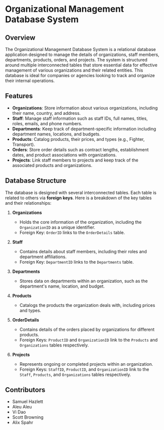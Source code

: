 # Organizational Management Database System

## Overview

The Organizational Management Database System is a relational database application designed to manage the details of organizations, staff members, departments, products, orders, and projects. The system is structured around multiple interconnected tables that store essential data for effective management of various organizations and their related entities. This database is ideal for companies or agencies looking to track and organize their internal operations.

## Features

- **Organizations**: Store information about various organizations, including their name, country, and address.
- **Staff**: Manage staff information such as staff IDs, full names, titles, roles, emails, and phone numbers.
- **Departments**: Keep track of department-specific information including department names, locations, and budgets.
- **Products**: Catalog products, their prices, and types (e.g., Fighter, Transport).
- **Orders**: Store order details such as contract lengths, establishment dates, and product associations with organizations.
- **Projects**: Link staff members to projects and keep track of the associated products and organizations.

## Database Structure

The database is designed with several interconnected tables. Each table is related to others via **foreign keys**. Here is a breakdown of the key tables and their relationships:

1. **Organizations**
   - Holds the core information of the organization, including the `OrganizationID` as a unique identifier.
   - Foreign Key: `OrderID` links to the `OrderDetails` table.

2. **Staff**
   - Contains details about staff members, including their roles and department affiliations.
   - Foreign Key: `DepartmentID` links to the `Departments` table.

3. **Departments**
   - Stores data on departments within an organization, such as the department's name, location, and budget.

4. **Products**
   - Catalogs the products the organization deals with, including prices and types.

5. **OrderDetails**
   - Contains details of the orders placed by organizations for different products.
   - Foreign Keys: `ProductID` and `OrganizationID` link to the `Products` and `Organizations` tables respectively.

6. **Projects**
   - Represents ongoing or completed projects within an organization.
   - Foreign Keys: `StaffID`, `ProductID`, and `OrganizationID` link to the `Staff`, `Products`, and `Organizations` tables respectively.
  


 ## Contributors

   - Samuel Hazlett
   - Aleu Aleu
   - Vi Dao
   - Scott Browning
   - Alix Spahr
